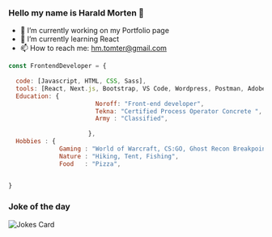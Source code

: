 ### Hello my name is Harald Morten 👋

- 🔭 I’m currently working on my Portfolio page 
- 🌱 I’m currently learning React
- 📫 How to reach me: hm.tomter@gmail.com





```javascript
const FrontendDeveloper = {
  
  code: [Javascript, HTML, CSS, Sass],
  tools: [React, Next.js, Bootstrap, VS Code, Wordpress, Postman, Adobe XD]
  Education: {
                        Noroff: "Front-end developer",
                        Tekna: "Certified Process Operator Concrete ",
                        Army : "Classified",
                       
                      },
  Hobbies : {
              Gaming : "World of Warcraft, CS:GO, Ghost Recon Breakpoint, Resident Evil",
              Nature : "Hiking, Tent, Fishing",
              Food   : "Pizza",
              

}
```



### Joke of the day
<img src="https://readme-jokes.vercel.app/api?hideBorder&theme=cobalt&qColor=%23944bcc&aColor=%23bbdb51" alt="Jokes Card" />
